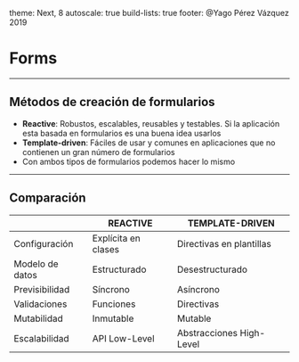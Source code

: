 theme: Next, 8
autoscale: true
build-lists: true
footer: @Yago Pérez Vázquez 2019

# Forms

---

## Métodos de creación de formularios

- **Reactive**: Robustos, escalables, reusables y testables. Si la aplicación esta basada en formularios es una buena idea usarlos
- **Template-driven**: Fáciles de usar y comunes en aplicaciones que no contienen un gran número de formularios
- Con ambos tipos de formularios podemos hacer lo mismo

---

## Comparación

|                 | REACTIVE            | TEMPLATE-DRIVEN          |
| --------------- | ------------------- | ------------------------ |
| Configuración   | Explícita en clases | Directivas en plantillas |
| Modelo de datos | Estructurado        | Desestructurado          |
| Previsibilidad  | Síncrono            | Asíncrono                |
| Validaciones    | Funciones           | Directivas               |
| Mutabilidad     | Inmutable           | Mutable                  |
| Escalabilidad   | API Low-Level       | Abstracciones High-Level |

